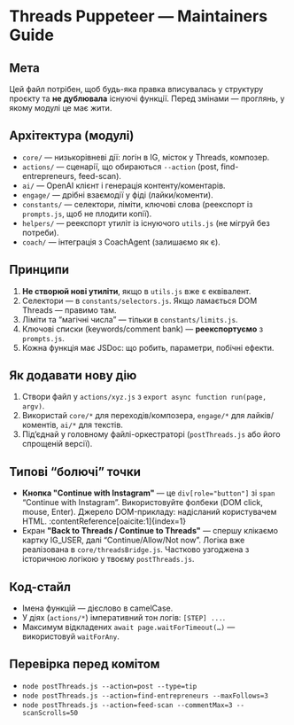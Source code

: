 # Threads Puppeteer — Maintainers Guide

## Мета
Цей файл потрібен, щоб будь-яка правка вписувалась у структуру проєкту та **не дублювала** існуючі функції. Перед змінами — проглянь, у якому модулі це має жити.

## Архітектура (модулі)
- `core/` — низькорівневі дії: логін в IG, місток у Threads, композер.
- `actions/` — сценарії, що обираються `--action` (post, find-entrepreneurs, feed-scan).
- `ai/` — OpenAI клієнт і генерація контенту/коментарів.
- `engage/` — дрібні взаємодії у фіді (лайки/коменти).
- `constants/` — селектори, ліміти, ключові слова (реекспорт із `prompts.js`, щоб не плодити копії).
- `helpers/` — реекспорт утиліт із існуючого `utils.js` (не мігруй без потреби).
- `coach/` — інтеграція з CoachAgent (залишаємо як є).

## Принципи
1. **Не створюй нові утиліти**, якщо в `utils.js` вже є еквівалент.
2. Селектори — в `constants/selectors.js`. Якщо ламається DOM Threads — правимо там.
3. Ліміти та “магічні числа” — тільки в `constants/limits.js`.
4. Ключові списки (keywords/comment bank) — **реекспортуємо** з `prompts.js`.
5. Кожна функція має JSDoc: що робить, параметри, побічні ефекти.

## Як додавати нову дію
1. Створи файл у `actions/xyz.js` з `export async function run(page, argv)`.
2. Використай `core/*` для переходів/композера, `engage/*` для лайків/коментів, `ai/*` для текстів.
3. Під’єднай у головному файлі-оркестраторі (`postThreads.js` або його спрощеній версії).

## Типові “болючі” точки
- **Кнопка "Continue with Instagram"** — це `div[role="button"]` зі `span` “Continue with Instagram”. Використовуйте фолбеки (DOM click, mouse, Enter). Джерело DOM-прикладу: надісланий користувачем HTML. :contentReference[oaicite:1]{index=1}
- Екран **"Back to Threads / Continue to Threads"** — спершу клікаємо картку IG_USER, далі “Continue/Allow/Not now”. Логіка вже реалізована в `core/threadsBridge.js`. Частково узгоджена з історичною логікою у твоєму `postThreads.js`. 

## Код-стайл
- Імена функцій — дієслово в camelCase.
- У діях (`actions/*`) імперативний тон логів: `[STEP] ...`.
- Максимум відкладених `await page.waitForTimeout(…)` — використовуй `waitForAny`.

## Перевірка перед комітом
- `node postThreads.js --action=post --type=tip`
- `node postThreads.js --action=find-entrepreneurs --maxFollows=3`
- `node postThreads.js --action=feed-scan --commentMax=3 --scanScrolls=50`
